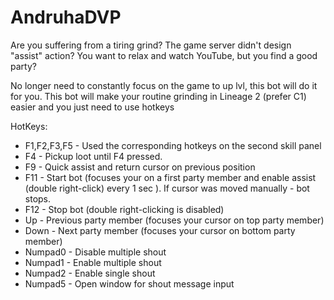 # AndruhaDVP

Are you suffering from a tiring grind? 
The game server didn't design "assist" action? 
You want to relax and watch YouTube, but you find a good party?

No longer need to constantly focus on the game to up lvl, this bot will do it for you.
This bot will make your routine grinding in Lineage 2 (prefer C1) easier and you just need to use hotkeys

HotKeys:

- F1,F2,F3,F5 - Used the corresponding hotkeys on the second skill panel
- F4 - Pickup loot until F4 pressed. 
- F9 - Quick assist and return cursor on previous position
- F11 - Start bot (focuses your on a first party member and enable assist (double right-click) every 1 sec ). If cursor was moved manually - bot stops. 
- F12 - Stop bot (double right-clicking is disabled)
- Up - Previous party member (focuses your cursor on top party member)
- Down - Next party member (focuses your cursor on bottom party member)
- Numpad0 - Disable multiple shout
- Numpad1 - Enable multiple shout
- Numpad2 - Enable single shout
- Numpad5 - Open window for shout message input

